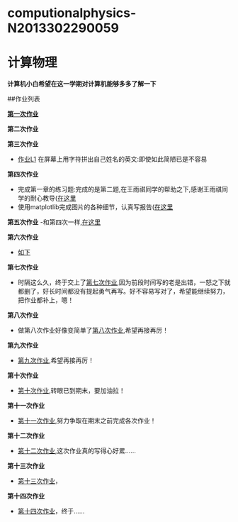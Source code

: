# computionalphysics-N2013302290059
计算物理
======
**计算机小白希望在这一学期对计算机能够多多了解一下**


##作业列表

**[第一次作业](https://stackedit.io/editor)**

**第二次作业**

**第三次作业**
- [作业L1](https://raw.githubusercontent.com/tongqiancao/computionalphysics-N2013302290059/master/homework3/homework3.py) 在屏幕上用字符拼出自己姓名的英文:即使如此简陋已是不容易 

**第四次作业**
- 完成第一章的练习题:完成的是第二题,在王雨祺同学的帮助之下,感谢王雨祺同学的耐心教导([在这里](https://raw.githubusercontent.com/tongqiancao/computionalphysics-N2013302290059/master/homework4/homeworr4.2.py)
- 使用matplotlib完成图片的各种细节，认真写报告([在这里](https://www.zybuluo.com/mdeditor#335355-full-reader)

**第五次作业**
-和第四次一样,[在这里](https://www.zybuluo.com/mdeditor#335355-full-reader)

**第六次作业**
- [如下](https://www.zybuluo.com/mdeditor#335412-full-reader)

**第七次作业**
- 时隔这么久，终于交上了[第七次作业](https://www.zybuluo.com/mdeditor#396963-full-reader),因为前段时间写的老是出错，一怒之下就都删了，好长时间都没有提起勇气再写。好不容易写对了，希望能继续努力，把作业都补上，嗯！

**第八次作业**
- 做第八次作业好像变简单了[第八次作业](https://www.zybuluo.com/mdeditor#399135-full-reader),希望再接再厉！
 
**第九次作业**
- [第九次作业](https://www.zybuluo.com/mdeditor#399877-full-reader),希望再接再厉！

**第十次作业**
- [第十次作业](https://www.zybuluo.com/mdeditor#408550-full-reader),转眼已到期末，要加油拉！

**第十一次作业**
- [第十一次作业](https://www.zybuluo.com/mdeditor#410322-full-reader),努力争取在期末之前完成各次作业！

**第十二次作业**
- [第十二次作业](https://www.zybuluo.com/mdeditor#411000-full-reader),这次作业真的写得心好累……

**第十三次作业**
- [第十三次作业](https://www.zybuluo.com/mdeditor#411735-full-reader)，


**第十四次作业**
- [第十四次作业](https://www.zybuluo.com/mdeditor#411735-full-reader)，终于……

